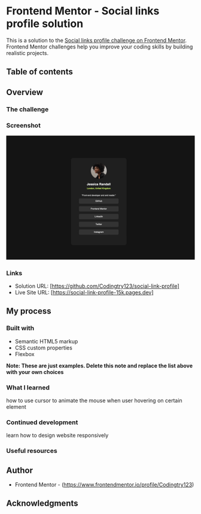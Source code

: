 # Frontend Mentor - Social links profile solution

This is a solution to the [Social links profile challenge on Frontend Mentor](https://www.frontendmentor.io/challenges/social-links-profile-UG32l9m6dQ). Frontend Mentor challenges help you improve your coding skills by building realistic projects. 

## Table of contents


## Overview

### The challenge



### Screenshot

![](./screenshot.jpg)


### Links

- Solution URL: [https://github.com/Codingtry123/social-link-profile]
- Live Site URL: [https://social-link-profile-15k.pages.dev]

## My process

### Built with

- Semantic HTML5 markup
- CSS custom properties
- Flexbox


**Note: These are just examples. Delete this note and replace the list above with your own choices**

### What I learned

how to use cursor to animate the mouse when user hovering on certain element


### Continued development

learn how to design website responsively 

### Useful resources



## Author


- Frontend Mentor - (https://www.frontendmentor.io/profile/Codingtry123)

## Acknowledgments

